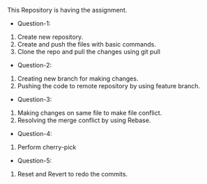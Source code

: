 This Repository is having the assignment.
* Question-1:
1) Create new repository.
2) Create and push the files with basic commands.
3) Clone the repo and pull the changes using git pull
* Question-2:
1) Creating new branch for making changes.
2) Pushing the code to remote repository by using feature branch.
* Question-3:
1) Making changes on same file to make file conflict.
2) Resolving the merge conflict by using Rebase.
* Question-4:
1) Perform cherry-pick
* Question-5:
1) Reset and Revert to redo the commits.